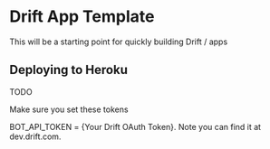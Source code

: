 # Drift App Template
This will be a starting point for quickly building Drift / apps



## Deploying to Heroku

TODO

Make sure you set these tokens

BOT_API_TOKEN = {Your Drift OAuth Token}. Note you can find it at dev.drift.com.
